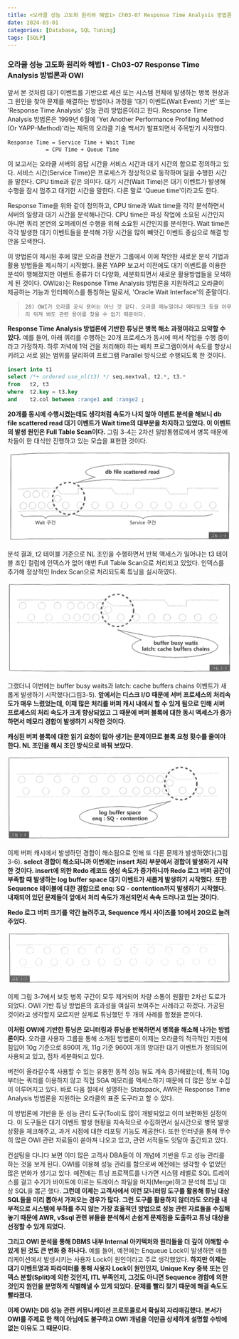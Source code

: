 ```yaml
---
title: <오라클 성능 고도화 원리와 해법1> Ch03-07 Response Time Analysis 방법론과 OWI
date: 2024-03-01
categories: [Database, SQL Tuning]
tags: [SQLP]
---
```


### 오라클 성능 고도화 원리와 해법1 - Ch03-07 Response Time Analysis 방법론과 OWI

앞서 본 것처럼 대기 이벤트를 기반으로 세션 또는 시스템 전체에 발생하는 병목 현상과 그 원인을 찾아 문제를 해결하는 방법이나 과정을 '대기 이벤트(Wait Event) 기반' 또는 'Response Time Analysis' 성능 관리 방법론이라고 한다. Response Time Analysis 방법론은 1999년 6월에 'Yet Another Performance Profiling Method (Or YAPP-Method)'라는 제목의 오라클 기술 백서가 발표되면서 주목받기 시작했다.

```
Response Time = Service Time + Wait Time
			= CPU Time + Queue Time
```

이 보고서는 오라클 서버의 응답 시간을 서비스 시간과 대기 시간의 합으로 정의하고 있다. 서비스 시간(Service Time)은 프로세스가 정상적으로 동작하며 일을 수행한 시간을 말한다. CPU time과 같은 의미다. 대기 시간(Wait Time)은 대기 이벤트가 발생해 수행을 잠시 멈추고 대기한 시간을 말한다. 다른 말로 'Queue time'이라고도 한다.

Response Time을 위와 같이 정의하고, CPU time과 Wait time을 각각 분석하면서 서버의 일량과 대기 시간을 분석해나간다. CPU time은 파싱 작업에 소요된 시간인지 아니면 쿼리 본연의 오퍼레이션 수행을 위해 소요된 시간인지를 분석한다. Wait time은 각각 발생한 대기 이벤트들을 분석해 가장 시간을 많이 빼앗긴 이벤트 중심으로 해결 방안을 모색한다.

이 방법론이 제시된 후에 많은 오라클 전문가 그룹에서 이에 착안한 새로운 분석 기법과 활용 방법들을 제시하기 시작했다. 물론 YAPP 보고서 이전에도 대기 이벤트를 이용한 분석이 행해졌지만 이벤트 종류가 더 다양화, 세분화되면서 새로운 활용방법들을 모색하게 된 것이다. OWI`28)`는 Response Time Analysis 방법론을 지원하려고 오라클이 제공하는 기능과 인터페이스를 통칭하는 말로서, 'Oracle Wait Interface'의 준말이다.

>     28) OWI가 오라클 공식 용어는 아닌 것 같다. 오라클 메뉴얼이나 메타링크 등을 아무리 뒤져 봐도 관련 용어를 찾을 수 없기 때문이다.

**Response Time Analysis 방법론에 기반한 튜닝은 병목 해소 과정이라고 요약할 수 있다.** 예를 들어, 아래 쿼리를 수행하는 20개 프로세스가 동시에 떠서 작업을 수행 중이라고 가정하자. 하루 저녁에 1억 건을 처리해야 하는 배치 프로그램이어서 속도를 향상시키려고 서로 읽는 범위를 달리하여 프로그램 Parallel 방식으로 수행되도록 한 것이다.

```sql
insert into t1
select /*+ ordered use_nl(t3) */ seq.nextval, t2.*, t3.*
from   t2, t3
where  t2.key = t3.key
and    t2.col between :range1 and :range2 ;
```

**20개를 동시에 수행시켰는데도 생각처럼 속도가 나지 않아 이벤트 분석을 해보니 db file scattered read 대기 이벤트가 Wait time의 대부분을 차지하고 있었다. 이 이벤트의 발생 원인은 Full Table Scan이다.** 그림 3-4는 2차선 일방통행로에서 병목 때문에 차들이 한 대식만 진행하고 있는 모습을 표현한 것이다.

![](/assets/images/sqlp/sqlp1-03-07-img3-4.png)

분석 결과, t2 테이블 기준으로 NL 조인을 수행하면서 반복 액세스가 일어나는 t3 테이블 조인 컬럼에 인덱스가 없어 매번 Full Table Scan으로 처리되고 있었다. 인덱스를 추가해 정상적인 Index Scan으로 처리되도록 튜닝을 실시하였다.

![](/assets/images/sqlp/sqlp1-03-07-img3-5.png)

그랬더니 이번에는 buffer busy waits과 latch: cache buffers chains 이벤트가 새롭게 발생하기 시작했다(그림3-5). **앞에서는 디스크 I/O 때문에 서버 프로세스의 처리속도가 매우 느렸었는데, 이제 많은 처리를 버퍼 캐시 내에서 할 수 있게 됨으로 인해 서버 프로세스의 처리 속도가 크게 향상되었고 그 때문에 버퍼 블록에 대한 동시 액세스가 증가하면서 메모리 경합이 발생하기 시작한 것이다.**

**캐싱된 버퍼 블록에 대한 읽기 요청이 많아 생기는 문제이므로 블록 요청 횟수를 줄여야 한다. NL 조인을 해시 조인 방식으로 바꿔 보았다.**

![](/assets/images/sqlp/sqlp1-03-07-img3-6.png)

이제 버퍼 캐시에서 발생하던 경합이 해소됨으로 인해 또 다른 문제가 발생하였다(그림3-6). **select 경합이 해소되니까 이번에는 insert 처리 부분에서 경합이 발생하기 시작한 것이다. insert에 의한 Redo 레코드 생성 속도가 증가하니까 Redo 로그 버퍼 공간이 부족할 때 발생하는 log buffer space 대기 이벤트가 새롭게 발생하기 시작했다. 또한 Sequence 테이블에 대한 경합으로 enq: SQ - contention까지 발생하기 시작했다. 내재되어 있던 문제들이 앞에서 처리 속도가 개선되면서 속속 드러나고 있는 것이다.**

**Redo 로그 버퍼 크기를 약간 늘려주고, Sequence 캐시 사이즈를 10에서 20으로 늘려주었다.**

![](/assets/images/sqlp/sqlp1-03-07-img3-7.png)

이제 그림 3-7에서 보듯 병목 구간이 모두 제거되어 차량 소통이 원활한 2차선 도로가 되었다. OWI 기반 튜닝 방법론의 효과성을 여실히 보여주는 사례라고 하겠다. 가공된 것이라고 생각할지 모르지만 실제로 튜닝했던 두 개의 사례를 합쳤을 뿐이다.

**이처럼 OWI에 기반한 튜닝은 모니터링과 튜닝을 반복하면서 병목을 해소해 나가는 방법론이다.** 오라클 사용자 그룹을 통해 소개된 방법론이 이제는 오라클의 적극적인 지원에 힘입어 10g 기준으로 890여 개, 11g 기준 960여 개의 방대한 대기 이벤트가 정의되어 사용되고 있고, 점차 세분화되고 있다.

버전이 올라갈수록 사용할 수 있는 유용한 동적 성능 뷰도 계속 증가해왔는데, 특히 10g부터는 쿼리를 이용하지 않고 직접 SGA 메모리를 액세스하기 때문에 더 많은 정보 수집이 이루어지고 있다. 바로 다음 절에서 설명하는 Statspack, AWR은 Response Time Analysis 방법론을 지원하는 오라클의 표준 도구라고 할 수 있다.

이 방법론에 기반을 둔 성능 관리 도구(Tool)도 많이 개발되었고 이미 보편화된 실정이다. 이 도구들은 대기 이벤트 발생 현황을 지속적으로 수집하면서 실시간으로 병목 발생 상황을 체크해주고, 과거 시점에 대한 리포팅 기능도 제공한다. 또한 인터넷을 통해 무수히 많은 OWI 관련 자료들이 쏟아져 나오고 있고, 관련 서적들도 잇달아 출간되고 있다.

컨설팅을 다니다 보면 이미 많은 고객사 DBA들이 이 개념에 기반을 두고 성능 관리를 하는 것을 보게 된다. OWI를 이용해 성능 관리를 함으로써 예전에는 생각할 수 없었던 많은 변화가 생기고 있다. 예전에는 튜닝 프로젝트를 나가면 시스템 레벨로 SQL 트레이스를 걸고 수기가 바이트에 이르는 트레이스 파일을 머지(Merge)하고 분석해 튜닝 대상 SQL을 뽑곤 했다. **그런데 이제는 고객사에서 이런 모니터링 도구를 활용해 튜닝 대상 SQL들을 미리 뽑아서 가져오는 경우가 많다. 그런 도구를 활용하지 않더라도 오라클 내부적으로 시스템에 부하를 주지 않는 가장 효율적인 방법으로 성능 관련 자료들을 수집해놓기 때문에 AWR, v$sql 관련 뷰들을 분석해서 손쉽게 문제점을 도출하고 튜닝 대상을 선정할 수 있게 되었다.**

**그리고 OWI 분석을 통해 DBMS 내부 Internal 아키텍처와 원리들을 더 깊이 이해할 수 있게 된 것도 큰 변화 중 하나다.** 예를 들어, 예전에는 Enqueue Lock이 발생하면 애플리케이션에서 발생시키는 사용자 Lock이 원인이라고 주로 생각했었다. **하지만 이제는 대기 이벤트명과 파라미터를 통해 사용자 Lock이 원인인지, Unique Key 중복 또는 인덱스 분할(Split)에 의한 것인지, ITL 부족인지, 그것도 아니면 Sequence 경합에 의한 것인지 원인을 분명하게 식별해낼 수 있게 되었다. 문제를 빨리 찾기 때문에 해결 속도도 빨라졌다.**

**이제 OWI는 DB 성능 관련 커뮤니케이션 프로토콜로서 확실히 자리매김했다. 본서가 OWI를 주제로 한 책이 아님에도 불구하고 OWI 개념을 이만큼 상세하게 설명할 수밖에 없는 이유도 그 때문이다.**
